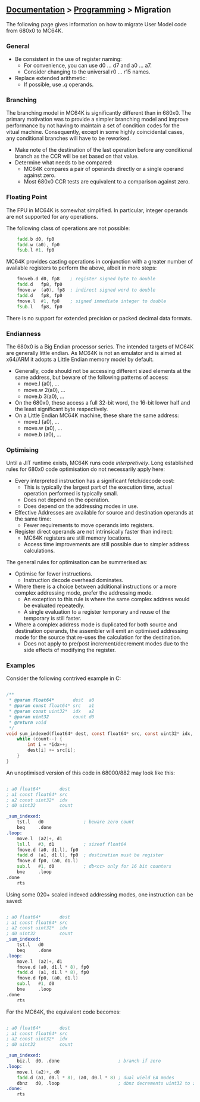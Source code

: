 ## [Documentation](../README.md) > [Programming](./README.md) > Migration

The following page gives information on how to migrate User Model code from 680x0 to MC64K.

### General

* Be consistent in the use of register naming:
    - For convenience, you can use d0 ... d7 and a0 ... a7.
    - Consider changing to the universal r0 ... r15 names.
* Replace extended arithmetic:
    - If possible, use _.q_ operands.

### Branching

The branching model in MC64K is significantly different than in 680x0. The primary motivation was to provide a simpler branching model and improve performance by not having to maintain a set of condition codes for the vitual machine. Consequently, except in some highly coincidental cases, any conditional branches will have to be reworked.

* Make note of the destination of the last operation before any conditional branch as the CCR will be set based on that value.
* Determine what needs to be compared:
   - MC64K compares a pair of operands directly or a single operand against zero.
   - Most 680x0 CCR tests are equivalent to a comparison against zero.

### Floating Point

The FPU in MC64K is somewhat simplified. In particular, integer operands are not supported for any operations.

The following class of operations are not possible:

```asm
    fadd.b d0, fp0
    fadd.w (a0), fp0
    fsub.l #1, fp0
```

MC64K provides casting operations in conjunction with a greater number of available registers to perform the above, albeit in more steps:

```asm
    fmoveb.d d0, fp8    ; register signed byte to double
    fadd.d   fp8, fp0
    fmove.w  (a0), fp8  ; indirect signed word to double
    fadd.d   fp8, fp0
    fmove.l  #1, fp8    ; signed immediate integer to double
    fsub.l   fp8, fp0
```

There is no support for extended precision or packed decimal data formats.

### Endianness

The 680x0 is a Big Endian processor series. The intended targets of MC64K are generally little endian. As MC64K is not an emulator and is aimed at x64/ARM it adopts a Little Endian memory model by default.

* Generally, code should not be accessing different sized elements at the same address, but beware of the following patterns of access:
    - move.l (a0), ...
    - move.w 2(a0), ...
    - move.b 3(a0), ...
* On the 680x0, these access a full 32-bit word, the 16-bit lower half and the least significant byte respectively.
* On a Little Endian MC64K machine, these share the same address:
    - move.l (a0), ...
    - move.w (a0), ...
    - move.b (a0), ...

### Optimising

Until a JIT runtime exists, MC64K runs code _interpretively_. Long established rules for 680x0 code optimisation do not necessarily apply here:

* Every interpreted instruction has a significant fetch/decode cost:
    - This is typically the largest part of the execution time, actual operation performed is typically small.
    - Does not depend on the operation.
    - Does depend on the addressing modes in use.
* Effective Addresses are available for source and destination operands at the same time:
    - Fewer requirements to move operands into registers.
* Register direct operands are not intrinsically faster than indirect:
    - MC64K registers are still memory locations.
    - Access time improvements are still possible due to simpler address calculations.

The general rules for optimisation can be summerised as:
* Optimise for fewer instructions.
    - Instruction decode overhead dominates.
* Where there is a choice between additional instructions or a more complex addressing mode, prefer the addressing mode.
    - An exception to this rule is where the same complex address would be evaluated repeatedly.
    - A single evaluation to a register temporary and reuse of the temporary is still faster.
* Where a complex address mode is duplicated for both source and destination operands, the assembler will emit an optimised addressing mode for the source that re-uses the calculation for the destination.
    - Does not apply to pre/post increment/decrement modes due to the side effects of modifying the register.

### Examples

Consider the following contrived example in C:

```c

/**
 * @param float64*       dest  a0
 * @param const float64* src   a1
 * @param const uint32*  idx   a2
 * @param uint32         count d0
 * @return void
 */
void sum_indexed(float64* dest, const float64* src, const uint32* idx, uint32 count) {
    while (count--) {
        int i = *idx++;
        dest[i] += src[i];
    }
}
```

An unoptimised version of this code in 68000/882 may look like this:

```asm

; a0 float64*       dest
; a1 const float64* src
; a2 const uint32*  idx
; d0 uint32         count

_sum_indexed:
    tst.l   d0               ; beware zero count
    beq     .done
.loop:
    move.l  (a2)+, d1
    lsl.l   #3, d1           ; sizeof float64
    fmove.d (a0, d1.l), fp0
    fadd.d  (a1, d1.l), fp0  ; destination must be register
    fmove.d fp0, (a0, d1.l)
    sub.l   #1, d0           ; db<cc> only for 16 bit counters
    bne     .loop
.done
    rts
```
Using some 020+ scaled indexed addressing modes, one instruction can be saved:

```asm

; a0 float64*       dest
; a1 const float64* src
; a2 const uint32*  idx
; d0 uint32         count
_sum_indexed:
    tst.l   d0
    beq     .done
.loop:
    move.l  (a2)+, d1
    fmove.d (a0, d1.l * 8), fp0
    fadd.d  (a1, d1.l * 8), fp0
    fmove.d fp0, (a0, d1.l)
    sub.l   #1, d0
    bne     .loop
.done
    rts
```

For the MC64K, the equivalent code becomes:

```asm

; a0 float64*       dest
; a1 const float64* src
; a2 const uint32*  idx
; d0 uint32         count

_sum_indexed:
    biz.l  d0, .done                      ; branch if zero
.loop:
    move.l (a2)+, d0
    fadd.d (a1, d0.l * 8), (a0, d0.l * 8) ; dual wield EA modes
    dbnz   d0, .loop                      ; dbnz decrements uint32 to zero
.done:
    rts
```

